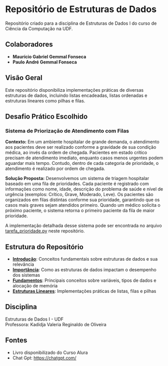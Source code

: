 # Repositório de Estruturas de Dados

Repositório criado para a disciplina de Estruturas de Dados I do curso de Ciência da Computação na UDF.

## Colaboradores
- **Maurício Gabriel Gemmal Fonseca**
- **Paulo André Gemmal Fonseca**

## Visão Geral
Este repositório disponibiliza implementações práticas de diversas estruturas de dados, incluindo listas encadeadas, listas ordenadas e estruturas lineares como pilhas e filas.

## Desafio Prático Escolhido

### Sistema de Priorização de Atendimento com Filas

**Contexto:** Em um ambiente hospitalar de grande demanda, o atendimento aos pacientes deve ser realizado conforme a gravidade de sua condição médica, ao invés da ordem de chegada. Pacientes em estado crítico precisam de atendimento imediato, enquanto casos menos urgentes podem aguardar mais tempo. Contudo, dentro de cada categoria de prioridade, o atendimento é realizado por ordem de chegada.

**Solução Proposta:** Desenvolvemos um sistema de triagem hospitalar baseado em uma fila de prioridades. Cada paciente é registrado com informações como nome, idade, descrição do problema de saúde e nível de urgência (exemplos: Crítico, Grave, Moderado, Leve). Os pacientes são organizados em filas distintas conforme sua prioridade, garantindo que os casos mais graves sejam atendidos primeiro. Quando um médico solicita o próximo paciente, o sistema retorna o primeiro paciente da fila de maior prioridade.

A implementação detalhada desse sistema pode ser encontrada no arquivo [tarefa_prioridade.py](tarefa_prioridade.py) neste repositório.

## Estrutura do Repositório

- **[Introdução](Introducao/)**: Conceitos fundamentais sobre estruturas de dados e sua relevância
- **[Importância](Importancia/)**: Como as estruturas de dados impactam o desempenho dos sistemas
- **[Fundamentos](Fundamentos/)**: Principais conceitos sobre variáveis, tipos de dados e alocação de memória
- **[Estruturas Lineares](Estruturas-Lineares/)**: Implementações práticas de listas, filas e pilhas

## Disciplina
Estruturas de Dados I - UDF  
Professora: Kadidja Valeria Reginaldo de Oliveira
## Fontes

- Livro disponibilizado do Curso Alura
- Chat Gpt: https://chatgpt.com/
